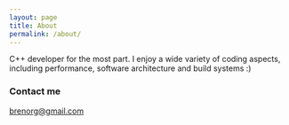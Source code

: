 ```yaml
---
layout: page
title: About
permalink: /about/
---
```


C++ developer for the most part. I enjoy a wide variety of coding aspects, including performance, software architecture and build systems :)


### Contact me

[brenorg@gmail.com](mailto:brenorg@gmail.com)
